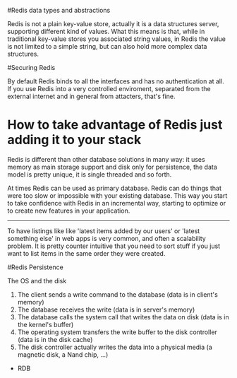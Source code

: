 #Redis data types and abstractions

Redis is not a plain key-value store, actually it is a data structures server, supporting different kind of values. What this means is that, while in traditional key-value stores you associated string values, in Redis the value is not limited to a simple string, but can also hold more complex data structures.

#Securing Redis

By default Redis binds to all the interfaces and has no authentication at all. If you use Redis into a very controlled enviroment, separated from the external internet and in general from attacters, that's fine. 

# How to take advantage of Redis just adding it to your stack

Redis is different than other database solutions in many way: it uses memory as main storage support and disk only for persistence, the data model is pretty unique, it is single threaded and so forth.

At times Redis can be used as primary database. Redis can do things that were too slow or impossible with your existing database. This way you start to take confidence with Redis in an incremental way, starting to optimize or to create new features in your application. 

---

To have listings like like 'latest items added by our users' or 'latest something else' in web apps is very common, and often a scalability problem. It is pretty counter intuitive that you need to sort stuff if you just want to list items in the same order they were created. 

#Redis Persistence

The OS and the disk

1. The client sends a write command to the database (data is in client's memory)
2. The database receives the write (data is in server's memory)
3. The database calls the system call that writes the data on disk (data is in the kernel's buffer)
4. The operating system transfers the write buffer to the disk controller (data is in the disk cache)
5. The disk controller actually writes the data into a physical media (a magnetic disk, a Nand chip, ...)

- RDB












